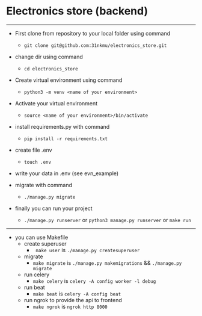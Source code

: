 # Electronics store (backend)
___
* First clone from repository to your local folder using command

    * ` git clone git@github.com:31nkmu/electronics_store.git `
* change dir using command
  * `cd electronics_store`
* Create virtual environment using command
    * ` python3 -m venv <name of your environment> `

* Activate your virtual environment
    * ` source <name of your environment>/bin/activate `

* install requirements.py with command
    * ` pip install -r requirements.txt `

* create file .env
    * ` touch .env `

* write your data in .env (see evn_example)

* migrate with command
    * `./manage.py migrate`
* finally you can run your project
    * ` ./manage.py runserver `
    or 
    ` python3 manage.py runserver ` 
    or 
    ` make run `
---

* you can use Makefile
  * create superuser
      * ` make user` is `./manage.py createsuperuser`
  * migrate
      * `make migrate` is `./manage.py makemigrations` && `./manage.py migrate`
  * run celery
      * `make celery` is `celery -A config worker -l debug`
  * run beat
    * `make beat` is `celery -A config beat`
  * run ngrok to provide the api to frontend
    * `make ngrok` is `ngrok http 8000`